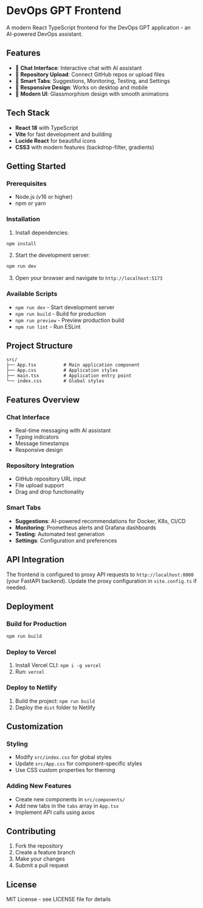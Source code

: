 # DevOps GPT Frontend

A modern React TypeScript frontend for the DevOps GPT application - an AI-powered DevOps assistant.

## Features

- 💬 **Chat Interface**: Interactive chat with AI assistant
- 📁 **Repository Upload**: Connect GitHub repos or upload files
- 🎯 **Smart Tabs**: Suggestions, Monitoring, Testing, and Settings
- 📱 **Responsive Design**: Works on desktop and mobile
- 🎨 **Modern UI**: Glassmorphism design with smooth animations

## Tech Stack

- **React 18** with TypeScript
- **Vite** for fast development and building
- **Lucide React** for beautiful icons
- **CSS3** with modern features (backdrop-filter, gradients)

## Getting Started

### Prerequisites

- Node.js (v16 or higher)
- npm or yarn

### Installation

1. Install dependencies:
```bash
npm install
```

2. Start the development server:
```bash
npm run dev
```

3. Open your browser and navigate to `http://localhost:5173`

### Available Scripts

- `npm run dev` - Start development server
- `npm run build` - Build for production
- `npm run preview` - Preview production build
- `npm run lint` - Run ESLint

## Project Structure

```
src/
├── App.tsx          # Main application component
├── App.css          # Application styles
├── main.tsx         # Application entry point
└── index.css        # Global styles
```

## Features Overview

### Chat Interface
- Real-time messaging with AI assistant
- Typing indicators
- Message timestamps
- Responsive design

### Repository Integration
- GitHub repository URL input
- File upload support
- Drag and drop functionality

### Smart Tabs
- **Suggestions**: AI-powered recommendations for Docker, K8s, CI/CD
- **Monitoring**: Prometheus alerts and Grafana dashboards
- **Testing**: Automated test generation
- **Settings**: Configuration and preferences

## API Integration

The frontend is configured to proxy API requests to `http://localhost:8000` (your FastAPI backend). Update the proxy configuration in `vite.config.ts` if needed.

## Deployment

### Build for Production
```bash
npm run build
```

### Deploy to Vercel
1. Install Vercel CLI: `npm i -g vercel`
2. Run: `vercel`

### Deploy to Netlify
1. Build the project: `npm run build`
2. Deploy the `dist` folder to Netlify

## Customization

### Styling
- Modify `src/index.css` for global styles
- Update `src/App.css` for component-specific styles
- Use CSS custom properties for theming

### Adding New Features
- Create new components in `src/components/`
- Add new tabs in the `tabs` array in `App.tsx`
- Implement API calls using axios

## Contributing

1. Fork the repository
2. Create a feature branch
3. Make your changes
4. Submit a pull request

## License

MIT License - see LICENSE file for details
